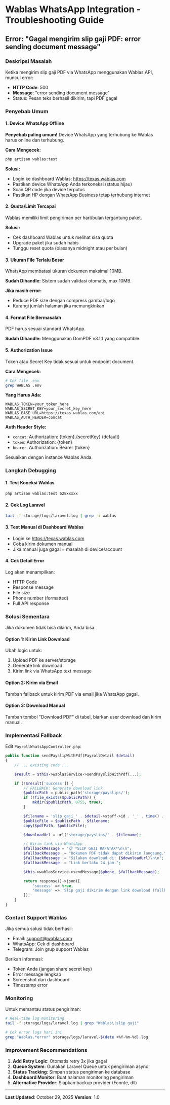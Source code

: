 # Wablas WhatsApp Integration - Troubleshooting Guide

## Error: "Gagal mengirim slip gaji PDF: error sending document message"

### Deskripsi Masalah

Ketika mengirim slip gaji PDF via WhatsApp menggunakan Wablas API, muncul error:

-   **HTTP Code**: 500
-   **Message**: "error sending document message"
-   Status: Pesan teks berhasil dikirim, tapi PDF gagal

### Penyebab Umum

#### 1. Device WhatsApp Offline

**Penyebab paling umum!** Device WhatsApp yang terhubung ke Wablas harus online dan terhubung.

**Cara Mengecek:**

```bash
php artisan wablas:test
```

**Solusi:**

-   Login ke dashboard Wablas: https://texas.wablas.com
-   Pastikan device WhatsApp Anda terkoneksi (status hijau)
-   Scan QR code jika device terputus
-   Pastikan HP dengan WhatsApp Business tetap terhubung internet

#### 2. Quota/Limit Tercapai

Wablas memiliki limit pengiriman per hari/bulan tergantung paket.

**Solusi:**

-   Cek dashboard Wablas untuk melihat sisa quota
-   Upgrade paket jika sudah habis
-   Tunggu reset quota (biasanya midnight atau per bulan)

#### 3. Ukuran File Terlalu Besar

WhatsApp membatasi ukuran dokumen maksimal 10MB.

**Sudah Dihandle:** Sistem sudah validasi otomatis, max 10MB.

**Jika masih error:**

-   Reduce PDF size dengan compress gambar/logo
-   Kurangi jumlah halaman jika memungkinkan

#### 4. Format File Bermasalah

PDF harus sesuai standard WhatsApp.

**Sudah Dihandle:** Menggunakan DomPDF v3.1.1 yang compatible.

#### 5. Authorization Issue

Token atau Secret Key tidak sesuai untuk endpoint document.

**Cara Mengecek:**

```bash
# Cek file .env
grep WABLAS .env
```

**Yang Harus Ada:**

```env
WABLAS_TOKEN=your_token_here
WABLAS_SECRET_KEY=your_secret_key_here
WABLAS_BASE_URL=https://texas.wablas.com/api
WABLAS_AUTH_HEADER=concat
```

**Auth Header Style:**

-   `concat`: Authorization: {token}.{secretKey} (default)
-   `token`: Authorization: {token}
-   `bearer`: Authorization: Bearer {token}

Sesuaikan dengan instance Wablas Anda.

### Langkah Debugging

#### 1. Test Koneksi Wablas

```bash
php artisan wablas:test 628xxxxx
```

#### 2. Cek Log Laravel

```bash
tail -f storage/logs/laravel.log | grep -i wablas
```

#### 3. Test Manual di Dashboard Wablas

-   Login ke https://texas.wablas.com
-   Coba kirim dokumen manual
-   Jika manual juga gagal = masalah di device/account

#### 4. Cek Detail Error

Log akan menampilkan:

-   HTTP Code
-   Response message
-   File size
-   Phone number (formatted)
-   Full API response

### Solusi Sementara

Jika dokumen tidak bisa dikirim, Anda bisa:

#### Option 1: Kirim Link Download

Ubah logic untuk:

1. Upload PDF ke server/storage
2. Generate link download
3. Kirim link via WhatsApp text message

#### Option 2: Kirim via Email

Tambah fallback untuk kirim PDF via email jika WhatsApp gagal.

#### Option 3: Download Manual

Tambah tombol "Download PDF" di tabel, biarkan user download dan kirim manual.

### Implementasi Fallback

Edit `PayrollWhatsAppController.php`:

```php
public function sendPayslipWithPdf(PayrollDetail $detail)
{
    // ... existing code ...

    $result = $this->wablasService->sendPayslipWithPdf(...);

    if (!$result['success']) {
        // FALLBACK: Generate download link
        $publicPath = public_path('storage/payslips/');
        if (!file_exists($publicPath)) {
            mkdir($publicPath, 0755, true);
        }

        $filename = 'slip_gaji_' . $detail->staff->id . '_' . time() . '.pdf';
        $publicFile = $publicPath . $filename;
        copy($pdfPath, $publicFile);

        $downloadUrl = url('storage/payslips/' . $filename);

        // Kirim link via WhatsApp
        $fallbackMessage = "📋 *SLIP GAJI RAFATAX*\n\n";
        $fallbackMessage .= "Dokumen PDF tidak dapat dikirim langsung.\n";
        $fallbackMessage .= "Silakan download di: {$downloadUrl}\n\n";
        $fallbackMessage .= "Link berlaku 24 jam.";

        $this->wablasService->sendMessage($phone, $fallbackMessage);

        return response()->json([
            'success' => true,
            'message' => 'Slip gaji dikirim dengan link download (fallback mode)'
        ]);
    }
}
```

### Contact Support Wablas

Jika semua solusi tidak berhasil:

-   Email: support@wablas.com
-   WhatsApp: Cek di dashboard
-   Telegram: Join grup support Wablas

Berikan informasi:

-   Token Anda (jangan share secret key)
-   Error message lengkap
-   Screenshot dari dashboard
-   Timestamp error

### Monitoring

Untuk memantau status pengiriman:

```bash
# Real-time log monitoring
tail -f storage/logs/laravel.log | grep "Wablas\|slip gaji"

# Cek error logs hari ini
grep "Wablas.*error" storage/logs/laravel-$(date +%Y-%m-%d).log
```

### Improvement Recommendations

1. **Add Retry Logic**: Otomatis retry 3x jika gagal
2. **Queue System**: Gunakan Laravel Queue untuk pengiriman async
3. **Status Tracking**: Simpan status pengiriman ke database
4. **Dashboard Monitor**: Buat halaman monitoring pengiriman
5. **Alternative Provider**: Siapkan backup provider (Fonnte, dll)

---

**Last Updated**: October 29, 2025
**Version**: 1.0
